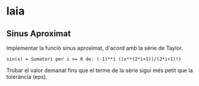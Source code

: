 # laia

## Sinus Aproximat
Implementar la funció sinus aproximat, d'acord amb la série de Taylor.

```
sin(x) = Sumatori per i >= 0 de: (-1)**i ((x**(2*i+1))/(2*i+1)!)
```
Trobar el valor demanat fins que el terme de la série sigui més petit que la
tolerància (eps).
